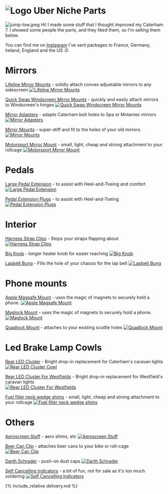 # ![Logo](logo-32.png) Uber Niche Parts
![jump-low.jpeg](img/jump-low.jpeg)
Hi! I made some stuff that I thought improved my Caterham 7. I showed some people the parts, and they liked them, so I'm selling them below. 

You can find me on [Instagram](https://www.instagram.com/uber.niche/)
I've sent packages to France, Germany, Ireland, England and the US :D

# Mirrors
[Lifeline Mirror Mounts](/lifeline-mirror-mounts.md) - solidly attach convex adjustable mirrors to any sidescreen
[![Lifeline Mirror Mounts](img/lifeline-wide.jpg)](/lifeline-mirror-mounts)

[Quick Swap Windscreen Mirror Mounts](/quick-swap-mirror-mounts) - quickly and easily attach mirrors to Windscreen's hinges
[![Quick Swap Windscreen Mirror Mounts](img/quick-swap-title.jpg)](/quick-swap-mirror-mounts)

[Mirror Adapters](/caterham-spa-adapters) - adapts Caterham bolt holes to Spa or Motamec mirrors
[![Mirror Adapters](img/adapter-fitted.jpeg)](/caterham-spa-adapters)

[Mirror Mounts](/mirror-mounts) - super-stiff and fit to the holes of your old mirrors.
[![Mirror Mounts](img/shallow.jpeg)](/mirror-mounts)

[Motorsport Mirror Mount](/momimo) - small, light, cheap and strong attachment to your rollcage
[![Motorsport Mirror Mount](img/momimo.jpeg)](/momimo)

# Pedals
[Large Pedal Extension](/large-pedals) - to assist with Heel-and-Toeing and comfort
[![Large Pedal Extension](img/pedal-box-header.jpg)](/large-pedals)

[Pedal Extension Plugs](/pedals) - to assist with Heel-and-Toeing
[![Pedal Extension Plugs](img/measure-s3.jpeg)](/pedals)

# Interior
[Harness Strap Clips](/harness-strap-clips) - Stops your straps flapping about
[![Harness Strap Clips](img/multicolour-strap.jpeg)](/harness-strap-clips)

[Big Knob](/big-knob) - longer heater knob for easier reaching
[![Big Knob](img/big-knob.jpeg)](/big-knob)

[Lapbelt Bung](/lapbelt-bung) - Fills the hole of your chassis for the lap belt
[![Lapbelt Bung](img/cap.jpg)](/lapbelt-bung)

# Phone mounts
[Apple Magsafe Mount](/magsafe) - uses the magic of magnets to securely hold a phone.
[![Apple Magsafe Mount](img/magsafe-dash.jpg)](/magsafe)

[Maglock Mount](/maglock) - uses the magic of magnets to securely hold a phone.
[![Maglock Mount](img/maglock.jpeg)](/maglock)

[Quadlock Mount](/quadlock) - attaches to your existing scuttle holes
[![Quadlock Mount](img/quad-v2-front.jpeg)](/quadlock)

# Led Brake Lamp Cowls
[Rear LED Cluster](/big-col-flashy-lights) - Bright drop-in replacement for Caterham's caravan lights     
[![Rear LED Cluster Cowl](img/big-col.jpeg)](/big-col-flashy-lights)

[Rear LED Cluster For Westfields](/ben-westie-flashy-lights) - Bright drop-in replacement for Westfield's caravan lights     
[![Rear LED Cluster For Westfields](img/west2.jpeg)](/ben-westie-flashy-lights)

[Fuel filler neck wedge shims](/fuel-neck-shim) - small, light, cheap and strong attachment to your rollcage
[![Fuel filler neck wedge shims](img/fuel-shim.jpeg)](/fuel-neck-shim)

# Others
[Aeroscreen Stuff](/other-stuff) - aero shims, etc
[![Aeroscreen Stuff](img/shim.jpeg)](/other-stuff)

[Beer Can Clip](/jamaican-bacon) - attaches beer cans to your bike or roll-cage
[![Beer Can Clip](img/bacon.jpg)](/jamaican-bacon)

[Darth Schrader](/darth) - push-on dust caps
[![Darth Schrader](img/darth.webp)](/darth)

[//]: # ([Hi Level Brake Light Mounts]&#40;/hi-level&#41; - High Level univesal brake mounts )

[//]: # ([![Hi Level Brake Light Mounts]&#40;img/hi-level.webp&#41;]&#40;/hi-level&#41;)

[Self Cancelling Indicators](/self-cancelling-indicators) - a bit of fun, not for sale as it's too much soldering
[![Self Cancelling Indicators](img/d)](/self-cancelling-indicators)


{% include_relative delivery.md %}